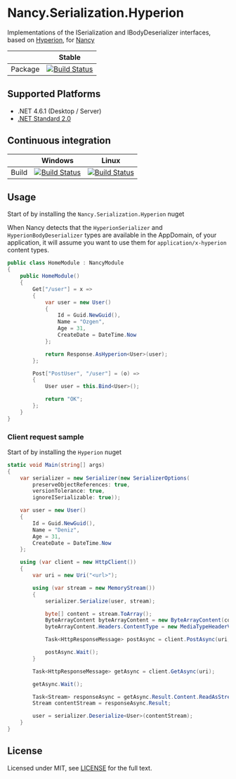 # Nancy.Serialization.Hyperion
Implementations of the ISerialization and IBodyDeserializer interfaces, based on [Hyperion](https://github.com/akkadotnet/Hyperion), for [Nancy](http://nancyfx.org)

|       | Stable 
|-------|-------|
| Package | [![Build Status](https://img.shields.io/nuget/v/Nancy.Serialization.Hyperion.svg)](https://www.nuget.org/packages/Nancy.Serialization.Hyperion/)       

## Supported Platforms

- .NET 4.6.1 (Desktop / Server)
- [.NET Standard 2.0](https://docs.microsoft.com/en-us/dotnet/standard/net-standard)

## Continuous integration
|       | Windows | Linux |
|-------|-------|----------|
| Build | [![Build Status](https://appveyor-matrix-badges.herokuapp.com/repos/Blind-Striker/nancy-serialization-hyperion/branch/master/1)](https://ci.appveyor.com/project/Blind-Striker/nancy-serialization-hyperion)      | [![Build Status](https://appveyor-matrix-badges.herokuapp.com/repos/Blind-Striker/nancy-serialization-hyperion/branch/master/2)](https://ci.appveyor.com/project/Blind-Striker/nancy-serialization-hyperion)          |


## Usage

Start of by installing the `Nancy.Serialization.Hyperion` nuget

When Nancy detects that the `HyperionSerializer` and `HyperionBodyDeserializer` types are available in the AppDomain, of your application, it will assume you want to use them for `application/x-hyperion` content types.

```csharp
public class HomeModule : NancyModule
{
    public HomeModule()
    {
        Get["/user"] = x =>
        {
            var user = new User()
            {
                Id = Guid.NewGuid(),
                Name = "Ozgen",
                Age = 31,
                CreateDate = DateTime.Now
            };

            return Response.AsHyperion<User>(user);
        };

        Post["PostUser", "/user"] = (o) =>
        {
            User user = this.Bind<User>();

            return "OK";
        };
    }
}
```

### Client request sample

Start of by installing the `Hyperion` nuget

```csharp
static void Main(string[] args)
{
    var serializer = new Serializer(new SerializerOptions(
        preserveObjectReferences: true,
        versionTolerance: true,
        ignoreISerializable: true));

    var user = new User()
    {
        Id = Guid.NewGuid(),
        Name = "Deniz",
        Age = 31,
        CreateDate = DateTime.Now
    };

    using (var client = new HttpClient())
    {
        var uri = new Uri("<url>");

        using (var stream = new MemoryStream())
        {
            serializer.Serialize(user, stream);

            byte[] content = stream.ToArray();
            ByteArrayContent byteArrayContent = new ByteArrayContent(content);
            byteArrayContent.Headers.ContentType = new MediaTypeHeaderValue("application/x-hyperion");

            Task<HttpResponseMessage> postAsync = client.PostAsync(uri, byteArrayContent);

            postAsync.Wait();
        }

        Task<HttpResponseMessage> getAsync = client.GetAsync(uri);

        getAsync.Wait();

        Task<Stream> responseAsync = getAsync.Result.Content.ReadAsStreamAsync();
        Stream contentStream = responseAsync.Result;

        user = serializer.Deserialize<User>(contentStream);
    }
}
```

## License
Licensed under MIT, see [LICENSE](LICENSE) for the full text.
